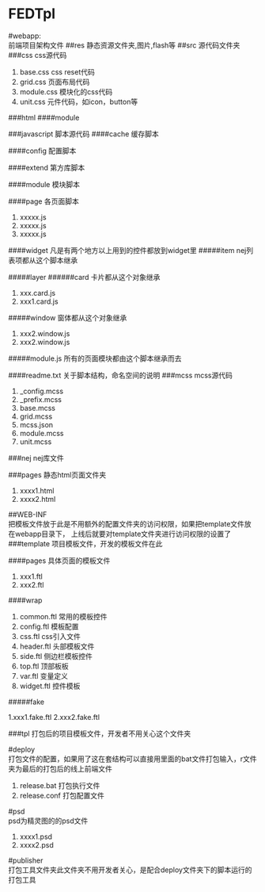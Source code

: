 
FEDTpl
======
#webapp:       
前端项目架构文件
##res
静态资源文件夹,图片,flash等
##src
源代码文件夹
###css
css源代码

1. base.css
css  reset代码
2. grid.css
页面布局代码
3. module.css
模块化的css代码
4. unit.css
元件代码，如icon，button等


###html
####module

###javascript
脚本源代码
####cache
缓存脚本

####config
配置脚本

####extend
第方库脚本

####module
模块脚本

####page
各页面脚本

1. xxxxx.js
2. xxxxx.js
3. xxxxx.js

####widget
凡是有两个地方以上用到的控件都放到widget里
#####item
nej列表项都从这个脚本继承

#####layer
######card
卡片都从这个对象继承

1. xxx.card.js
2. xxx1.card.js

#####window
窗体都从这个对象继承

1. xxx2.window.js
2. xxx2.window.js

#####module.js
所有的页面模块都由这个脚本继承而去

####readme.txt
关于脚本结构，命名空间的说明
###mcss
mcss源代码

1. _config.mcss
2. _prefix.mcss
3. base.mcss
4. grid.mcss
5. mcss.json
6. module.mcss
7. unit.mcss

###nej
nej库文件


###pages 
静态html页面文件夹

1. xxxx1.html
2. xxxx2.html

##WEB-INF         
把模板文件放于此是不用额外的配置文件夹的访问权限，如果把template文件放在webapp目录下，                上线后就要对template文件夹进行访问权限的设置了
###template
项目模板文件，开发的模板文件在此

####pages
具体页面的模板文件

1. xxx1.ftl
2. xxx2.ftl

####wrap

1. common.ftl 常用的模板控件
2. config.ftl 模板配置
3. css.ftl    css引入文件
4. header.ftl 头部模板文件
5. side.ftl   侧边栏模板控件
6. top.ftl    顶部板板
7. var.ftl    变量定义
8. widget.ftl 控件模板

#####fake

1.xxx1.fake.ftl
2.xxx2.fake.ftl

###tpl
打包后的项目模板文件，开发者不用关心这个文件夹

#deploy		      
打包文件的配置，如果用了这在套结构可以直接用里面的bat文件打包输入，r文件夹为最后的打包后的线上前端文件

1. release.bat	打包执行文件
2. release.conf	   打包配置文件


#psd		        
psd为精灵图的的psd文件

1. xxxx1.psd
2. xxxx2.psd

#publisher       
打包工具文件夹此文件夹不用开发者关心，是配合deploy文件夹下的脚本运行的打包工具





